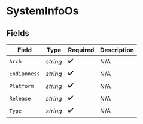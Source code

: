 # SystemInfoOs


## Fields

| Field              | Type               | Required           | Description        |
| ------------------ | ------------------ | ------------------ | ------------------ |
| `Arch`             | *string*           | :heavy_check_mark: | N/A                |
| `Endianness`       | *string*           | :heavy_check_mark: | N/A                |
| `Platform`         | *string*           | :heavy_check_mark: | N/A                |
| `Release`          | *string*           | :heavy_check_mark: | N/A                |
| `Type`             | *string*           | :heavy_check_mark: | N/A                |